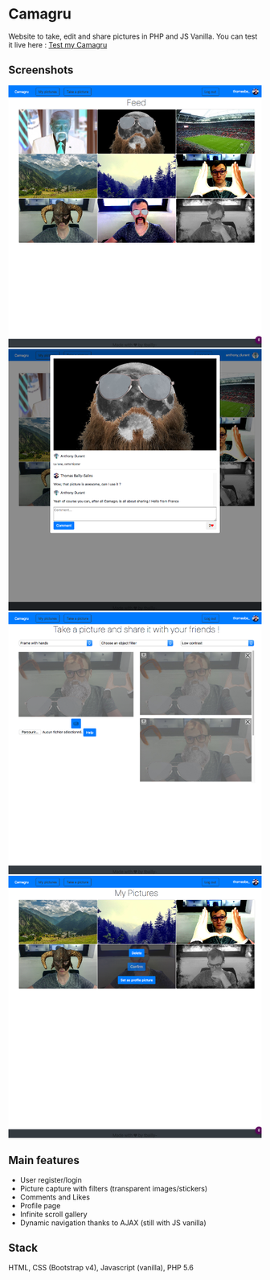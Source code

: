 # Camagru
Website to take, edit and share pictures in PHP and JS Vanilla.
You can test it live here : [Test my Camagru](https://thomasbs.fr)

## Screenshots
![Feed page](https://github.com/tbailly/Camagru/blob/master/screenshots/feed.png)
![Comments page](https://github.com/tbailly/Camagru/blob/master/screenshots/comments.png)
![Take picture page](https://github.com/tbailly/Camagru/blob/master/screenshots/take-picture.png)
![My pictures page](https://github.com/tbailly/Camagru/blob/master/screenshots/my-pictures.png)

## Main features
* User register/login
* Picture capture with filters (transparent images/stickers)
* Comments and Likes
* Profile page
* Infinite scroll gallery
* Dynamic navigation thanks to AJAX (still with JS vanilla)

## Stack
HTML, CSS (Bootstrap v4), Javascript (vanilla), PHP 5.6
